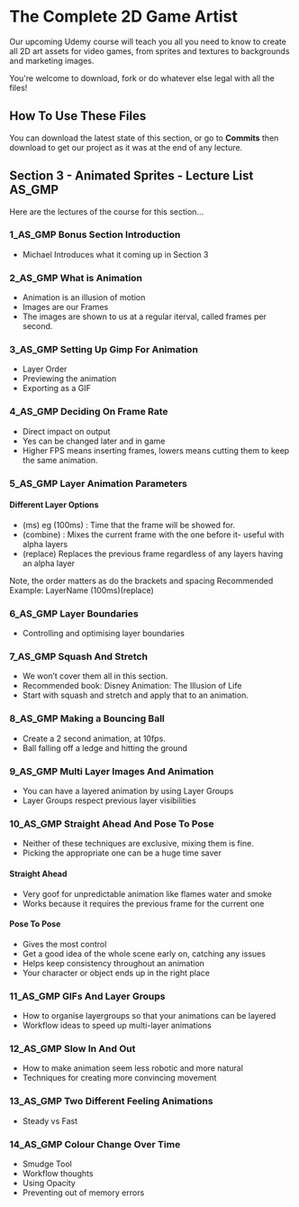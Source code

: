 # The Complete 2D Game Artist
Our upcoming Udemy course will teach you all you need to know to create all 2D art assets for video games, from sprites and textures to backgrounds and marketing images.

You're welcome to download, fork or do whatever else legal with all the files!

## How To Use These Files
You can download the latest state of this section, or go to **Commits** then download to get our project as it was at the end of any lecture.

## Section 3 - Animated Sprites - Lecture List AS_GMP
Here are the lectures of the course for this section...

### 1_AS_GMP Bonus Section Introduction
+ Michael Introduces what it coming up in Section 3

### 2_AS_GMP What is Animation
+ Animation is an illusion of motion
+ Images are our Frames
+ The images are shown to us at a regular iterval, called frames per second.

### 3_AS_GMP Setting Up Gimp For Animation
+ Layer Order
+ Previewing the animation
+ Exporting as a GIF

### 4_AS_GMP Deciding On Frame Rate
+ Direct impact on output
+ Yes can be changed later and in game
+ Higher FPS means inserting frames, lowers means cutting them to keep the same animation.


### 5_AS_GMP Layer Animation Parameters
#### Different Layer Options

+ (ms) eg (100ms) : Time that the frame will be showed for.
+ (combine) : Mixes the current frame with the one before it- useful with alpha layers
+ (replace) Replaces the previous frame regardless of any layers having an alpha layer

Note, the order matters as do the brackets and spacing
Recommended Example:  LayerName (100ms)(replace)

### 6_AS_GMP Layer Boundaries

+ Controlling and optimising layer boundaries

### 7_AS_GMP Squash And Stretch
+ We won’t cover them all in this section.
+ Recommended book: Disney Animation: The Illusion of Life
+ Start with squash and stretch and apply that to an animation.

### 8_AS_GMP Making a Bouncing Ball
+ Create a 2 second animation, at 10fps.
+ Ball falling off a ledge and hitting the ground

### 9_AS_GMP Multi Layer Images And Animation
+ You can have a layered animation by using Layer Groups
+ Layer Groups respect previous layer visibilities

### 10_AS_GMP Straight Ahead And Pose To Pose
+ Neither of these techniques are exclusive, mixing them is fine.
+ Picking the appropriate one can be a huge time saver

#### Straight Ahead
+ Very goof for unpredictable animation like flames water and smoke
+ Works because it requires the previous frame for the current one

#### Pose To Pose
+ Gives the most control
+ Get a good idea of the whole scene early on, catching any issues
+ Helps keep consistency throughout an animation
+ Your character or object ends up in the right place

### 11_AS_GMP GIFs And Layer Groups
+ How to organise layergroups so that your animations can be layered
+ Workflow ideas to speed up multi-layer animations

### 12_AS_GMP Slow In And Out
+ How to make animation seem less robotic and more natural
+ Techniques for creating more convincing movement

### 13_AS_GMP Two Different Feeling Animations
+ Steady vs Fast

### 14_AS_GMP Colour Change Over Time
+ Smudge Tool
+ Workflow thoughts
+ Using Opacity
+ Preventing out of memory errors
